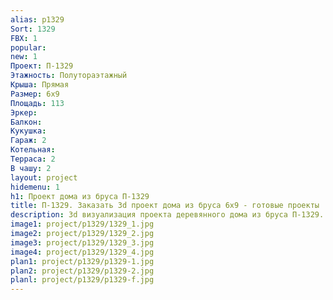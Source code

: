 ```yaml
---
alias: p1329
Sort: 1329
FBX: 1
popular: 
new: 1
Проект: П-1329
Этажность: Полутораэтажный
Крыша: Прямая
Размер: 6х9
Площадь: 113
Эркер: 
Балкон: 
Кукушка: 
Гараж: 2
Котельная: 
Терраса: 2
В чашу: 2
layout: project
hidemenu: 1
h1: Проект дома из бруса П-1329
title: П-1329. Заказать 3d проект дома из бруса 6х9 - готовые проекты
description: 3d визуализация проекта деревянного дома из бруса П-1329. Площадь 113 м2, размер 6х9. Вы можете внести любые изменения в проект.
image1: project/p1329/1329_1.jpg
image2: project/p1329/1329_2.jpg
image3: project/p1329/1329_3.jpg
image4: project/p1329/1329_4.jpg
plan1: project/p1329/p1329-1.jpg
plan2: project/p1329/p1329-2.jpg
planl: project/p1329/p1329-f.jpg
---
```

